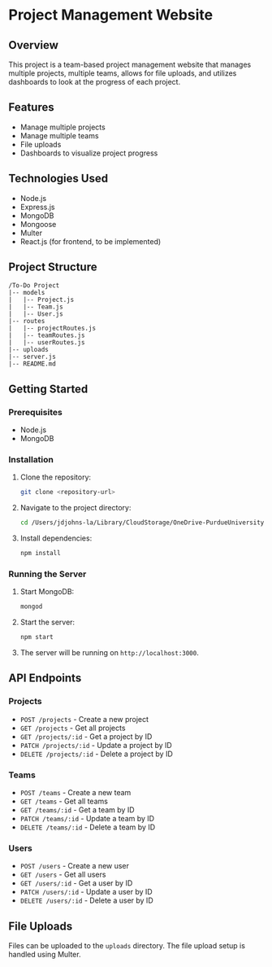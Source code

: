# Project Management Website

## Overview
This project is a team-based project management website that manages multiple projects, multiple teams, allows for file uploads, and utilizes dashboards to look at the progress of each project.

## Features
- Manage multiple projects
- Manage multiple teams
- File uploads
- Dashboards to visualize project progress

## Technologies Used
- Node.js
- Express.js
- MongoDB
- Mongoose
- Multer
- React.js (for frontend, to be implemented)

## Project Structure
```
/To-Do Project
|-- models
|   |-- Project.js
|   |-- Team.js
|   |-- User.js
|-- routes
|   |-- projectRoutes.js
|   |-- teamRoutes.js
|   |-- userRoutes.js
|-- uploads
|-- server.js
|-- README.md
```

## Getting Started

### Prerequisites
- Node.js
- MongoDB

### Installation
1. Clone the repository:
   ```sh
   git clone <repository-url>
   ```
2. Navigate to the project directory:
   ```sh
   cd /Users/jdjohns-la/Library/CloudStorage/OneDrive-PurdueUniversityFortWayne/UXR Files/Internal Projects/To-Do Project
   ```
3. Install dependencies:
   ```sh
   npm install
   ```

### Running the Server
1. Start MongoDB:
   ```sh
   mongod
   ```
2. Start the server:
   ```sh
   npm start
   ```
3. The server will be running on `http://localhost:3000`.

## API Endpoints

### Projects
- `POST /projects` - Create a new project
- `GET /projects` - Get all projects
- `GET /projects/:id` - Get a project by ID
- `PATCH /projects/:id` - Update a project by ID
- `DELETE /projects/:id` - Delete a project by ID

### Teams
- `POST /teams` - Create a new team
- `GET /teams` - Get all teams
- `GET /teams/:id` - Get a team by ID
- `PATCH /teams/:id` - Update a team by ID
- `DELETE /teams/:id` - Delete a team by ID

### Users
- `POST /users` - Create a new user
- `GET /users` - Get all users
- `GET /users/:id` - Get a user by ID
- `PATCH /users/:id` - Update a user by ID
- `DELETE /users/:id` - Delete a user by ID

## File Uploads
Files can be uploaded to the `uploads` directory. The file upload setup is handled using Multer.